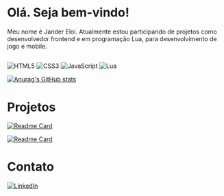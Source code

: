 # Olá. Seja bem-vindo!

Meu nome é Jander Eloi. Atualmente estou participando de projetos como desenvolvedor frontend e em programação Lua, para desenvolvimento de jogo e mobile.
 
 ##

![HTML5](https://img.shields.io/badge/html5-%23E34F26.svg?style=for-the-badge&logo=html5&logoColor=white)
![CSS3](https://img.shields.io/badge/css3-%231572B6.svg?style=for-the-badge&logo=css3&logoColor=white)
![JavaScript](https://img.shields.io/badge/javascript-%23323330.svg?style=for-the-badge&logo=javascript&logoColor=%23F7DF1E)
![Lua](https://img.shields.io/badge/lua-%232C2D72.svg?style=for-the-badge&logo=lua&logoColor=white)

[![Anurag's GitHub stats](https://github-readme-stats.vercel.app/api?username=jandereloi&show_icons=true&theme=merko)](https://github.com/anuraghazra/github-readme-stats)



# Projetos 

[![Readme Card](https://github-readme-stats.vercel.app/api/pin/?username=jandereloi&repo=landing-page&theme=merko)](https://jandereloi.github.io/landing-page/)

[![Readme Card](https://github-readme-stats.vercel.app/api/pin/?username=jandereloi&repo=star-explorer&theme=merko)](https://github.com/jandereloi/star-explorer)

# Contato

[<img src="https://img.shields.io/badge/LinkedIn-0077B5?style=for-the-badge&logo=linkedin&logoColor=white" alt="LinkedIn" heigth="30">](https://www.linkedin.com/in/jandereloi)
